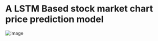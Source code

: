 # A LSTM Based stock market chart price prediction model
![image](https://user-images.githubusercontent.com/88976862/192094698-bbc7925d-e9f2-44d9-9b42-5a2ebdf565f8.png)
